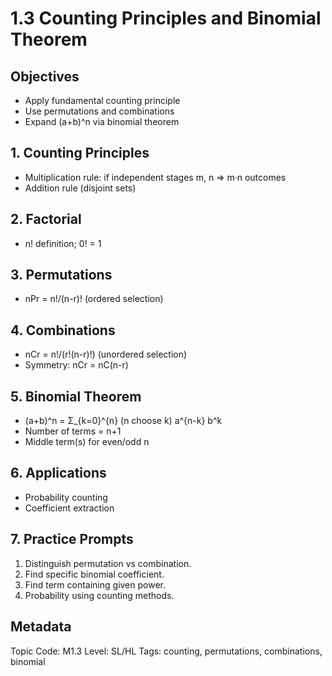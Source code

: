 # 1.3 Counting Principles and Binomial Theorem

## Objectives
- Apply fundamental counting principle
- Use permutations and combinations
- Expand (a+b)^n via binomial theorem

## 1. Counting Principles
- Multiplication rule: if independent stages m, n ⇒ m·n outcomes
- Addition rule (disjoint sets)

## 2. Factorial
- n! definition; 0! = 1

## 3. Permutations
- nPr = n!/(n-r)! (ordered selection)

## 4. Combinations
- nCr = n!/(r!(n-r)!) (unordered selection)
- Symmetry: nCr = nC(n-r)

## 5. Binomial Theorem
- (a+b)^n = Σ_{k=0}^{n} (n choose k) a^{n-k} b^k
- Number of terms = n+1
- Middle term(s) for even/odd n

## 6. Applications
- Probability counting
- Coefficient extraction

## 7. Practice Prompts
1. Distinguish permutation vs combination.
2. Find specific binomial coefficient.
3. Find term containing given power.
4. Probability using counting methods.

## Metadata
Topic Code: M1.3
Level: SL/HL
Tags: counting, permutations, combinations, binomial
